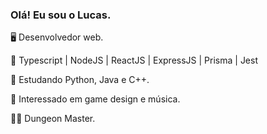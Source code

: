
### Olá! Eu sou o Lucas.
🖥️ Desenvolvedor web.

🤖 Typescript | NodeJS | ReactJS | ExpressJS | Prisma | Jest

🌱 Estudando Python, Java e C++.

🎨 Interessado em game design e música.

🧙‍♂️ Dungeon Master.
